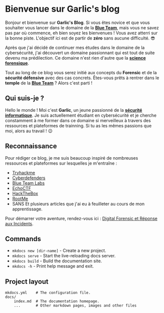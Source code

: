 # Bienvenue sur Garlic's blog


Bonjour et bienvenue sur **Garlic's Blog**. Si vous êtes novice et que vous souhaiter vous lancer dans le domaine de la [**Blue Team**](https://fr.wikipedia.org/wiki/%C3%89quipe_bleue_(s%C3%A9curit%C3%A9_informatique)), mais vous ne savez pas par où commence, eh bien soyez les bienvenues ! Vous avez atterri sur la bonne piste. L'objectif ici est de partir de **zéro** sans aucune difficulté. 😎

Après que j'ai décidé de continuer mes études dans le domaine de la cybersécurité, j'ai découvert un domaine passionnant qui est tout de suite devenu ma prédilection. Ce domaine n'est rien d'autre que la [**science forensique**](https://fr.wikipedia.org/wiki/Science_forensique).

Tout au long de ce blog vous serez initié aux concepts du **Forensic** et de la **sécurité défensive** avec des cas concrets. Êtes-vous prêts à rentrer dans le **temple** de la [**Blue Team**](https://fr.wikipedia.org/wiki/%C3%89quipe_bleue_(s%C3%A9curit%C3%A9_informatique)) ? Alors c'est parti ! 
 

## Qui suis-je ?

Hello le monde ! Moi c'est **Garlic**, un jeune passionné de la [**sécurité informatique**](https://www.hpe.com/fr/fr/what-is/it-security.html). Je suis actuellement étudiant en cybersécurité et je cherche constamment à me former dans ce domaine si merveilleux à travers des ressources et plateformes de trainning.
Si tu as les mêmes passions que moi, alors au travail ! 😉



## Reconnaissance

Pour rédiger ce blog, je me suis beaucoup inspiré de nombreuses ressources et plateformes sur lesquelles je m'entraîne : 

- [Tryhackme](https://tryhackme.com/)
- [Cyberdefenders](https://cyberdefenders.org/)
- [Blue Team Labs](https://blueteamlabs.online/)
- [EchoCTF](https://echoctf.red/)
- [HackTheBox](https://www.hackthebox.com/)
- [RootMe](https://www.root-me.org/)
- SANS
Et plusieurs articles que j'ai eu à feuilleter au cours de mon apprentissage.


Pour démarrer votre aventure, rendez-vous ici : [Digital Forensic et Réponse aux Incidents](DFIR/index.md).

## Commands

* `mkdocs new [dir-name]` - Create a new project.
* `mkdocs serve` - Start the live-reloading docs server.
* `mkdocs build` - Build the documentation site.
* `mkdocs -h` - Print help message and exit.

## Project layout

    mkdocs.yml    # The configuration file.
    docs/
        index.md  # The documentation homepage.
        ...       # Other markdown pages, images and other files
